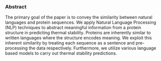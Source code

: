 ### Abstract
The primary goal of the paper is to convey the similarity between natural languages and protein sequences. We apply Natural Language Processing (NLP) techniques to abstract meaningful information from a protein structure in predicting thermal stability. Proteins are inherently similar to written languages where the structure encodes meaning. We exploit this inherent similarity by treating each sequence as a sentence and pre-processing the data respectively. Furthermore, we utilize various language based models to carry out thermal stability predictions.

